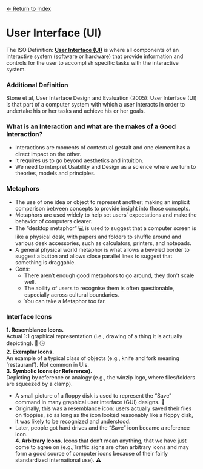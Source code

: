 [← Return to Index](https://github.com/kspra3/FIT3175-Notes)

# User Interface (UI)
The ISO Definition: [**User Interface (UI)**](https://en.wikipedia.org/wiki/User_interface) is where all components of an interactive system (software or hardware) that provide information and controls for the user to accomplish specific tasks with the interactive system.

### Additional Definition
Stone et al, User Interface Design and Evaluation (2005): User Interface (UI) is that part of a computer system with which a user interacts in order to undertake his or her tasks and achieve his or her goals.

### What is an Interaction and what are the makes of a Good Interaction?
* Interactions are moments of contextual gestalt and one element has a direct impact on the other.
* It requires us to go beyond aesthetics and intuition.
* We need to interpret Usability and Design as a science where we turn to theories, models and principles.

### Metaphors
* The use of one idea or object to represent another; making an implicit comparison between concepts to provide insight into those concepts.
* Metaphors are used widely to help set users’ expectations and make the behavior of computers clearer.
* The “desktop metaphor” :computer: is used to suggest that a computer screen is like a physical desk, with papers and folders to shuffle around and various desk accessories, such as calculators, printers, and notepads.
* A general physical world metaphor is what allows a beveled border to suggest a button and allows close parallel lines to suggest that something is draggable.
* Cons:
  * There aren’t enough good metaphors to go around, they don't scale well.
  * The ability of users to recognise them is often questionable, especially across cultural boundaries.
  * You can take a Metaphor too far.
 
### Interface Icons
**1. Resemblance Icons.**  
Actual 1:1 graphical representation (i.e., drawing of a thing it is actually depicting). :email: :clock3:  
**2. Exemplar Icons.**  
An example of a typical class of objects (e.g., knife and fork meaning ‘restaurant’).
Not common in UIs.  
**3. Symbolic Icons (or Reference).**  
Depicting by reference or analogy (e.g., the winzip logo, where files/folders are
squeezed by a clamp).  
* A small picture of a floppy disk is used to represent the “Save” command in many graphical user interface (GUI) designs. :floppy_disk:
* Originally, this was a resemblance icon: users actually saved their files on floppies, so as long as the icon looked reasonably like a floppy disk, it was likely to be recognized and understood.
* Later, people got hard drives and the “Save” icon became a reference icon.  
**4. Arbitrary Icons.** 
Icons that don’t mean anything, that we have just come to agree on (e.g.,Traffic signs are often arbitrary icons and may form a good source of computer icons because of their fairly standardized international use). :warning:

